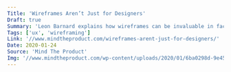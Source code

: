 ```yaml
---
Title: 'Wireframes Aren’t Just for Designers'
Draft: true
Summary: 'Leon Barnard explains how wireframes can be invaluable in facilitating communication and knowledge transfer during the product development process.'
Tags: ['ux', 'wireframing']
Link: '//www.mindtheproduct.com/wireframes-arent-just-for-designers/'
Date: 2020-01-24
Source: 'Mind The Product'
Img: '//www.mindtheproduct.com/wp-content/uploads/2020/01/6ba0298d-9e45-4f5c-9188-fbdcd3ca60dd_lpkfBVceOMy7WbBYOHm69ML5d4uuJgnpjDTlMw3-Ma4CVqnC8_NeHp0YpToqOcfVUPJvBVVmOcimduARMSlxHEOcXnGmdfWlNWae2Tl6H4KtFAW6gFzQyQz2zGhCwTVO4soyfrEx.png'
---
```

